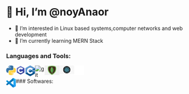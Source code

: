 # 👋 Hi, I’m @noyAnaor
- 👀 I’m interested in Linux based systems,computer networks and web development
- 🌱 I’m currently learning MERN Stack

### Languages and Tools:



<a href="https://www.python.org" target="_blank"> <img align="left" alt="Python" width="26px" src="https://github.com/noyAnaor/Images/blob/main/python-5.svg?raw=true"/> </a>
<a href="https://www.cprogramming.com/" target="_blank"> <img align="left" alt="C" width="26px" src="https://github.com/noyAnaor/Images/blob/main/c-programming.png"/> </a>
<a href="https://www.w3schools.com/cpp/" target="_blank"> <img align="left" alt="C++" width="26px" src="https://github.com/noyAnaor/Images/blob/main/c++.png"/> </a>
<a href="https://git-scm.com/" target="_blank"> <img align="left" alt="git" width="26px" src="https://www.vectorlogo.zone/logos/git-scm/git-scm-icon.svg"/> </a>
<img align="left" alt="React" width="40px" src="https://github.com/noyAnaor/Images/blob/main/png-transparent-mongodb-nosql-document-oriented-database-nosql-icon-leaf-grass-business.png"/>
<img align="left" alt="MongoDB" width="40px" src="https://github.com/noyAnaor/Images/blob/main/2507930-middle.png"/>
<img align="left" alt="GitHub" width="26px" src="https://github.com/noyAnaor/Images/blob/main/github.svg" />


<br />
<br />
### Softwares:

<img align="left" alt="Visual Studio Code" width="26px" src="https://raw.githubusercontent.com/github/explore/80688e429a7d4ef2fca1e82350fe8e3517d3494d/topics/visual-studio-code/visual-studio-code.png" />
